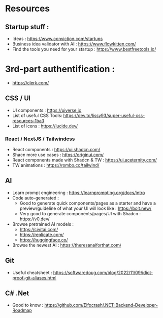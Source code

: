 # Resources

## Startup stuff :
- Ideas : https://www.conviction.com/startups
- Business idea validator with AI : https://www.flowkitten.com/
- Find the tools you need for your startup : https://www.bestfreetools.io/

# 3rd-part authentification :
- https://clerk.com/

## CSS / UI
- UI components : https://uiverse.io
- List of useful CSS Tools: https://dev.to/lissy93/super-useful-css-resources-1ba3
- List of icons : https://lucide.dev/

### React / NextJS / Tailwindcss
- React components : https://ui.shadcn.com/
- Shacn more use cases : https://originui.com/
- React components made with Shadcn & TW : https://ui.aceternity.com/
- TW animations : https://rombo.co/tailwind/

## AI
- Learn prompt engineering : https://learnprompting.org/docs/intro
- Code auto-generated :
    - Good to generate quick components/pages as a starter and have a preview/guideline of what your UI will look like : https://bolt.new/
    - Very good to generate components/pages/UI with Shadcn : https://v0.dev/
- Browse pretrained AI models :
  - https://civitai.com/
  - https://replicate.com/
  - https://huggingface.co/
- Browse the newest AI : https://theresanaiforthat.com/

## Git
- Useful cheatsheet : https://softwaredoug.com/blog/2022/11/09/idiot-proof-git-aliases.html

## C# .Net
- Good to know : https://github.com/Elfocrash/.NET-Backend-Developer-Roadmap
